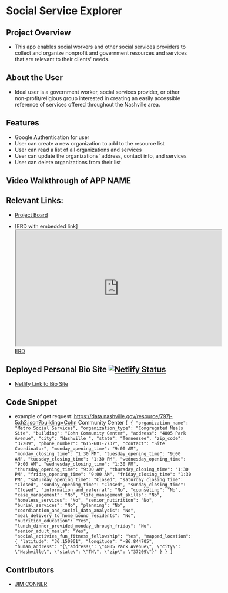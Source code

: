  # Social Service Explorer

## Project Overview
- This app enables social workers and other social services providers to collect and organize nonprofit and government resources and services that are relevant to their clients' needs.
## About the User <!-- This is a scaled down user persona -->
- Ideal user is a government worker, social services provider, or other non-profit/religious group interested in creating an easily accessible reference of services offered throughout the Nashville area. 

## Features 
- Google Authentication for user
- User can create a new organization to add to the resource list
- User can read a list of all organizations and services
- User can update the organizations' address, contact info, and services
- User can delete organizations from their list

## Video Walkthrough of APP NAME <!-- A loom link is sufficient -->

## Relevant Links:
- [Project Board](https://github.com/jim-conner/capstone-e14/projects/1)
<!-- - [Check out the deployed site](#your-link) -->
<!-- - [Wireframes](#your-link) -->
- [ERD with embedded link]<iframe width="560" height="315" src='https://dbdiagram.io/embed/60b66194b29a09603d178256'> </iframe>
[ERD](https://dbdiagram.io/d/60b66194b29a09603d178256)

## Deployed Personal Bio Site [![Netlify Status](https://api.netlify.com/api/v1/badges/1b4bfa03-03a1-4e40-ab79-f85ffed56070/deploy-status)](https://app.netlify.com/sites/jim-conner/deploys)
- [Netlify Link to Bio Site](https://jim-conner.netlify.app/)
## Code Snippet
- example of get request: https://data.nashville.gov/resource/797j-5xh2.json?building=Cohn Community Center
`[
    {
        "organization_name": "Metro Social Services",
        "organization_type": "Congregated Meals Site",
        "building": "Cohn Community Center",
        "address": "4805 Park Avenue",
        "city": "Nashville ",
        "state": "Tennessee",
        "zip_code": "37209",
        "phone_number": "615-601-7737",
        "contact": "Site Coordinator",
        "monday_opening_time": "9:00 AM",
        "monday_closing_time": "1:30 PM",
        "tuesday_opening_time": "9:00 AM",
        "tuesday_closing_time": "1:30 PM",
        "wednesday_opening_time": "9:00 AM",
        "wednesday_closing_time": "1:30 PM",
        "thursday_opening_time": "9:00 AM",
        "thursday_closing_time": "1:30 PM",
        "friday_opening_time": "9:00 AM",
        "friday_closing_time": "1:30 PM",
        "saturday_opening_time": "Closed",
        "saturday_closing_time": "Closed",
        "sunday_opening_time": "Closed",
        "sunday_closing_time": "Closed",
        "information_and_referral": "No",
        "counseling": "No",
        "case_management": "No",
        "life_management_skills": "No",
        "homeless_services": "No",
        "senior_nutirition": "No",
        "burial_services": "No",
        "planning": "No",
        "coordiantion_and_social_data_analysis": "No",
        "meal_delivery_to_home_bound_residents": "No",
        "nutrition_education": "Yes",
        "lunch_dinner_provided_monday_through_friday": "No",
        "senior_adult_meals": "Yes",
        "social_activies_fun_fitness_fellowship": "Yes",
        "mapped_location": {
            "latitude": "36.150961",
            "longitude": "-86.844705",
            "human_address": "{\"address\": \"4805 Park Avenue\", \"city\": \"Nashville\", \"state\": \"TN\", \"zip\": \"37209\"}"
        }
    }
]`

<!-- ## Project Screenshots These can be inside of your project. Look at the repos from class and see how the images are included in the readme -->
<!-- <img width="1148" alt="Your Alt" src="your-link.png"> -->
<!-- ![Alt Text Here](https://www.yourlinkhere.com) -->

## Contributors
- [JIM CONNER](https://github.com/jim-conner)
